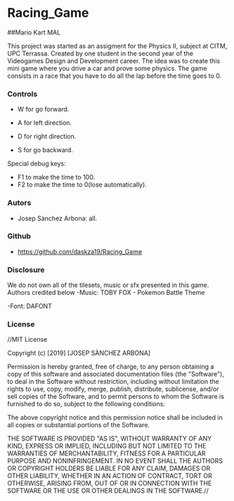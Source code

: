 # Racing_Game
##Mario Kart MAL

This project was started as an assigment for the Physics II, subject at CITM, UPC Terrassa. Created by one student in the second year of the Videogames Design and Development career. 
The idea was to create this mini game where you drive a car and prove some physics.
The game consists in a race that you have to do all the lap before the time goes to 0.


### Controls
- W for go forward.

- A for left direction.

- D for right direction.

- S for go backward.

Special debug keys:

- F1 to make the time to 100.
- F2 to make the time to 0(lose automatically).

### Autors
- Josep Sànchez Arbona: all.


### Github
- https://github.com/daskza19/Racing_Game

### Disclosure

We do not own all of the tilesets, music or sfx presented in this game. Authors credited below
-Music: 
	TOBY FOX - Pokemon Battle Theme

-Font: 
	DAFONT

### License

//MIT License

Copyright (c) [2019] [JOSEP SÀNCHEZ ARBONA]

Permission is hereby granted, free of charge, to any person obtaining a copy
of this software and associated documentation files (the "Software"), to deal
in the Software without restriction, including without limitation the rights
to use, copy, modify, merge, publish, distribute, sublicense, and/or sell
copies of the Software, and to permit persons to whom the Software is
furnished to do so, subject to the following conditions:

The above copyright notice and this permission notice shall be included in all
copies or substantial portions of the Software.

THE SOFTWARE IS PROVIDED "AS IS", WITHOUT WARRANTY OF ANY KIND, EXPRESS OR
IMPLIED, INCLUDING BUT NOT LIMITED TO THE WARRANTIES OF MERCHANTABILITY,
FITNESS FOR A PARTICULAR PURPOSE AND NONINFRINGEMENT. IN NO EVENT SHALL THE
AUTHORS OR COPYRIGHT HOLDERS BE LIABLE FOR ANY CLAIM, DAMAGES OR OTHER
LIABILITY, WHETHER IN AN ACTION OF CONTRACT, TORT OR OTHERWISE, ARISING FROM,
OUT OF OR IN CONNECTION WITH THE SOFTWARE OR THE USE OR OTHER DEALINGS IN THE
SOFTWARE.//